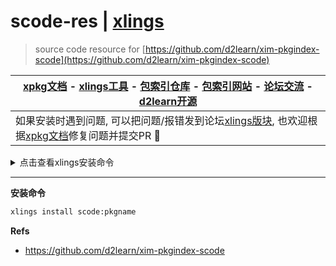 # scode-res | [xlings](https://github.com/d2learn/xlings)

> source code resource for [https://github.com/d2learn/xim-pkgindex-scode](https://github.com/d2learn/xim-pkgindex-scode)

| [xpkg文档]() - [xlings工具](https://github.com/d2learn/xlings) - [包索引仓库](https://github.com/d2learn/xim-pkgindex) - [包索引网站](https://d2learn.github.io/xim-pkgindex) - [论坛交流](https://forum.d2learn.org/category/9/xlings) - [d2learn开源](https://github.com/d2learn) |
|---|
| 如果安装时遇到问题, 可以把问题/报错发到论坛[xlings版块](https://forum.d2learn.org/category/9/xlings), 也欢迎根据[xpkg文档](https://xlings.d2learn.org/documents/xpkg/intro.html)修复问题并提交PR 🚀|

<details>
  <summary>点击查看xlings安装命令</summary>

---

#### Linux

```bash
curl -fsSL https://d2learn.org/xlings-install.sh | bash
```

#### Windows - PowerShell

```bash
Invoke-Expression (Invoke-Webrequest 'https://d2learn.org/xlings-install.ps1.txt' -UseBasicParsing).Content
```

> 注: xlings具备多版本共存的包管理功能 -> [详情](https://d2learn.org/xlings)

---

</details>

---

**安装命令**

```bash
xlings install scode:pkgname
```

**Refs**

- https://github.com/d2learn/xim-pkgindex-scode
